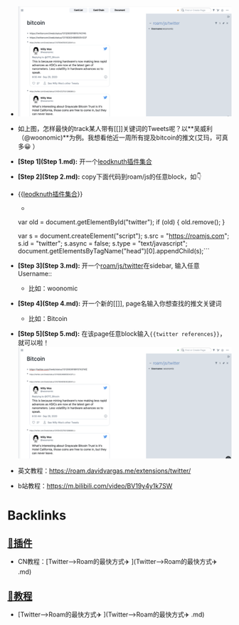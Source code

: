 - ![](../images/53Sv0nbZO-.png?)
- 如上图，怎样最快的track某人带有[[]]关键词的Tweets呢？以**吴威利（@woonomic)**为例。我想看他近一周所有提及bitcoin的推文(艾玛，可真多😀 ）
- **[Step 1](Step 1.md):** 开一个[leodknuth插件集合](leodknuth插件集合.md)
- **[Step 2](Step 2.md):** copy下面代码到roam/js的任意block，如👇 
- {{[leodknuth插件集合](leodknuth插件集合.md)}}
    - ```javascript
  var old = document.getElementById("twitter");
  if (old) {
    old.remove();
  }

  var s = document.createElement("script");
  s.src = "https://roamjs.com";
  s.id = "twitter";
  s.async = false;
  s.type = "text/javascript";
  document.getElementsByTagName("head")[0].appendChild(s);```
- **[Step 3](Step 3.md):** 开一个[roam/js/twitter](roam/js/twitter.md)在sidebar, 输入任意Username::
    - 比如：woonomic
- **[Step 4](Step 4.md):** 开一个新的[[]], page名输入你想查找的推文关键词
    - 比如：Bitcoin
- **[Step 5](Step 5.md):** 在该page任意block输入`{{twitter references}}`，就可以啦！![](../images/CEluJPq3pU.png?)
- 英文教程：https://roam.davidvargas.me/extensions/twitter/
- b站教程：https://m.bilibili.com/video/BV19y4y1k7SW

# Backlinks
## [🎫插件](🎫插件.md)
- CN教程：[Twitter-->Roam的最快方式✈️ ](Twitter-->Roam的最快方式✈️ .md)

## [📘教程](📘教程.md)
- [Twitter-->Roam的最快方式✈️ ](Twitter-->Roam的最快方式✈️ .md)

